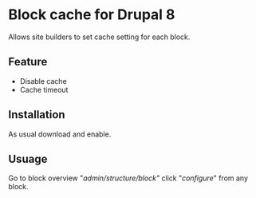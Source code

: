 # Block cache for Drupal 8

Allows site builders to set cache setting for each block.

## Feature

- Disable cache
- Cache timeout

## Installation

As usual download and enable.

## Usuage

Go to block overview "_admin/structure/block"_ click "_configure_"
from any block.
